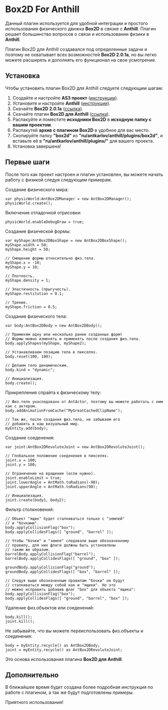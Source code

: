 # Box2D For Anthill

Данный плагин используется для удобной интеграции и простого использования физического движка **Box2D** в связке с **Anthill**. Плагин решает большинство вопросов о связи и использовании физики в **Anthill**.

Плагин Box2D для Anthill создавался под определенные задачи и поэтому не охватывает всех возможностей **Box2D 2.0.1a**, но вы легко можете расширять и дополнять его функционал на свое усмотрение.

## Установка

Чтобы установить плагин Box2D для Anthill следуете следующим шагам:

1. Создайте и настройте **AS3 проект** ([инструкции](http://anthill.ant-karlov.ru/wiki/guide:setup)).
2. Установите и настройте **Anthill** ([инструкции](http://anthill.ant-karlov.ru/wiki/guide:hello_world)).
3. Скачайте **Box2D 2.0.1a** ([ссылка](http://anthill.ant-karlov.ru/downloads/Box2D.zip)).
4. Скачайте плагин **Box2D для Anthill** ([ссылка](https://github.com/AntKarlov/Box2D-For-Anthill/archive/master.zip)).
5. Распакуйте и поместите **исходники Box2D** в **исходную папку с вашим проектом**.
6. Распакутей **архив с плагином Box2D** в удобное для вас место.
7. Скопируйте папку **"box2d"** из **"ru/antkarlov/anthill/plugins/box2d"**, и вставьте её в **"ru/antkarlov/anthill/plugins/"** для вашего проекта.
8. Установка завершена!

## Первые шаги

После того как проект настроен и плагин установлен, вы можете начать работу с физикой следуя следующим примерам.

Создание физического мира:

	var physicWorld:AntBox2DManager = new AntBox2DManager();
	physicWorld.create();

Включение отладочной отрисовки:

	physicWorld.enableDebugDraw = true;

Создание физической формы:

	var myShape:AntBox2DBoxShape = new AntBox2DBoxShape();
	myShape.width = 50;
	myShape.height = 50;

	// Смещение формы относительно физ.тела.
	myShape.x = -10;
	myShape.y = 10;

	// Плотность.
	myShape.density = 1;

	// Эластичность (прыгучесть).
	myShape.restitution = 0.1;

	// Трение.
	myShape.friction = 0.5;

Создание физического тела:

	var body:AntBox2DBody = new AntBox2DBody();

	// Применям одну или несколько ранее созданных форм! 
	// Формы можно изменять и применять после создания физ.тела.
	body.applyShapes(myShape, myShape2);

	// Устанавливаем позицию тела в пикселях.
	body.reset(100, 100);
	
	// Делаем тело динамическим.
	body.kind = "dynamic";
	
	// Инициализация.
	body.create();

Прикрепления спрайта к физическому телу:
	
	// Физ.тело унаследовано от AntActor, поэтому вы можете работать с ним как с актером.
	body.addAnimationFromCache("MyGreatCachedClipName");
	
	// Так же, после создания физ.тела, не забываем его
	// добавить в наш визуальный мир.
	myEntity.add(body);
	
Создание соеденения:

	var joint:AntBox2DRevoluteJoint = new AntBox2DRevoluteJoint();

	// Глобальное положение соеденения в пикселях.
	joint.x = 100;
	joint.y = 100;

	// Ограничение на вращение (если нужно).
	joint.enableLimit = true;
	joint.lowerAngle = AntMath.toRadians(-90);
	joint.upperAngle = AntMath.toRadians(90);

	// Инициализация.
	joint.create(body1, body2);

Фильтр столкновений:
	
	// Объект "ящик" будет сталкиваться только с "землей"
	// и "бочками".
	body.applyCollisionFlag("box");
	body.applyCollidesFlags([ "ground", "barrel" ]);
	
	// Чтобы "бочки" и "земля" следовали выше обозначенному
	// правилу, для них флаги должны быть установлены 
	// таким же образом.
	barrelBody.applyCollisionFlag("barrel");
	barrelBody.applyCollidesFlags([ "ground", "box" ]);

	groundBody.applyCollisionFlag("ground");
	groundBody.applyCollidesFlags([ "box", "barrel" ]);

	// Следуя выше обозначенным правилам "бочки" не будут
	// сталкиваться между собой как и "ящики". Но это
	// можно исправить добавив флаг "box" для объекта "ящика":
	body.applyCollisionFlag("box");
	body.applyCollidesFlags([ "ground", "barrel", "box" ]);

Удаление физ.объектов или соеденений:

	body.kill();
	joint.kill();

Не забывайте, что вы можете переиспользовать физ.объекты и соеденения:

	body = myEntity.recycle() as AntBox2DBody;
	joint = myEntity.recycle() as AntBox2DRevoluteJoint;

Это основа использования плагина **Box2D для Anthill**.

## Дополнительно

В ближайшее время будет создана более подробная инструкция по работе с плагином, а так же будут подготовлены примеры.

Приятного использования!
